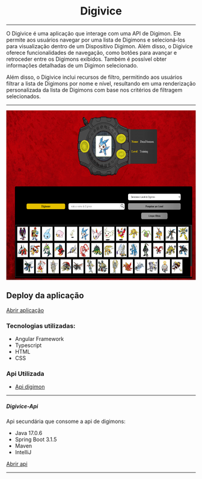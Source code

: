 <h1 align="center"> Digivice </h1>

<hr>

<p> O Digivice é uma aplicação que interage com uma API de Digimon. Ele permite aos usuários navegar por uma lista de Digimons e selecioná-los para visualização dentro de um Dispositivo Digimon. Além disso, o Digivice oferece funcionalidades de navegação, como botões para avançar e retroceder entre os Digimons exibidos. Também é possível obter informações detalhadas de um Digimon selecionado.

Além disso, o Digivice inclui recursos de filtro, permitindo aos usuários filtrar a lista de Digimons por nome e nível, resultando em uma renderização personalizada da lista de Digimons com base nos critérios de filtragem selecionados.</p>

<hr>

<div style="display:flex;justify-content:center;align-items:center"><img src="./src/assets/Digivice.png" style="width: 700px; height: 450px"/></div>

## Deploy da aplicação

<a href="https://digivice-six.vercel.app/">Abrir aplicação</a>

### Tecnologias utilizadas:
 - Angular Framework
 - Typescript
 - HTML
 - CSS

### Api Utilizada

- <a href="https://digimon-api.vercel.app/">Api digimon</a>

<hr>

##### Digivice-Api

<p>Api secundária que consome a api de digimons:</p>

  - Java 17.0.6
  - Spring Boot 3.1.5
  - Maven
  - IntelliJ

<a href="https://github.com/cesarrafaeljunior/digivice_api">Abrir api</a>
 
<hr>




